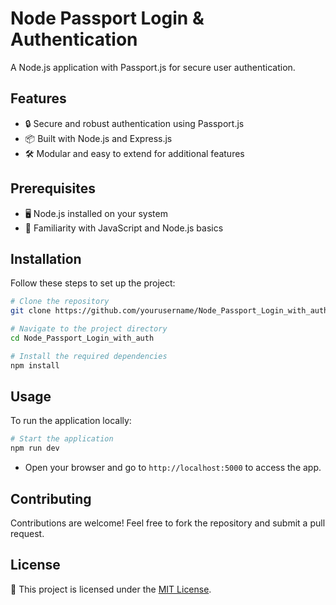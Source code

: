 # Node Passport Login & Authentication

A Node.js application with Passport.js for secure user authentication.

## Features

- 🔒 Secure and robust authentication using Passport.js
- 📦 Built with Node.js and Express.js
- 🛠️ Modular and easy to extend for additional features

## Prerequisites

- 🖥️ Node.js installed on your system
- 📂 Familiarity with JavaScript and Node.js basics

## Installation

Follow these steps to set up the project:

```bash
# Clone the repository
git clone https://github.com/yourusername/Node_Passport_Login_with_auth.git

# Navigate to the project directory
cd Node_Passport_Login_with_auth

# Install the required dependencies
npm install
```

## Usage

To run the application locally:

```bash
# Start the application
npm run dev 
```

- Open your browser and go to `http://localhost:5000` to access the app.

## Contributing

Contributions are welcome! Feel free to fork the repository and submit a pull request.

## License

📜 This project is licensed under the [MIT License](LICENSE).